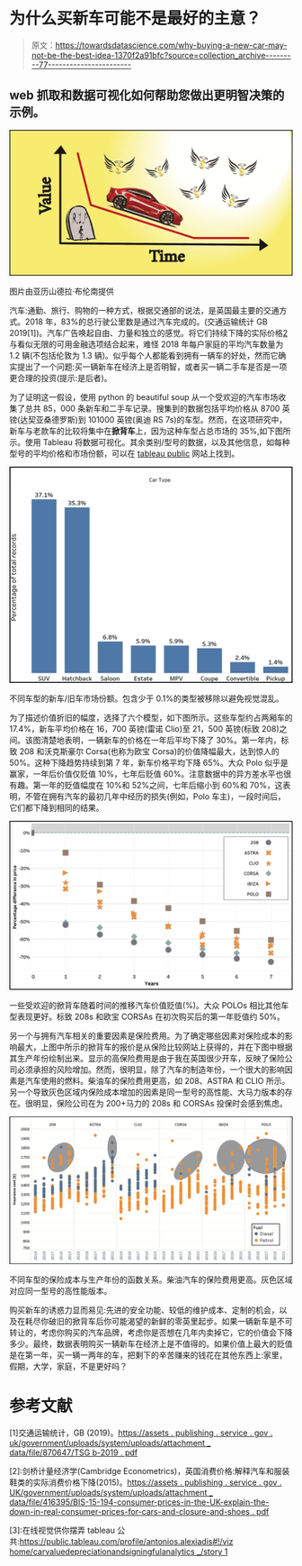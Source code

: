 # 为什么买新车可能不是最好的主意？

> 原文：<https://towardsdatascience.com/why-buying-a-new-car-may-not-be-the-best-idea-1370f2a91bfc?source=collection_archive---------77----------------------->

## web 抓取和数据可视化如何帮助您做出更明智决策的示例。

![](img/37509ee84781c9335c511189d2cbaf10.png)

图片由亚历山德拉·布伦南提供

汽车:通勤、旅行、购物的一种方式，根据交通部的说法，是英国最主要的交通方式。2018 年，83%的总行驶公里数是通过汽车完成的。(交通运输统计 GB 2019[1])。汽车广告唤起自由、力量和独立的感觉。将它们持续下降的实际价格[2](名义价格除以通胀)与看似无限的可用金融选项结合起来，难怪 2018 年每户家庭的平均汽车数量为 1.2 辆(不包括伦敦为 1.3 辆)。似乎每个人都能看到拥有一辆车的好处，然而它确实提出了一个问题:买一辆新车在经济上是否明智，或者买一辆二手车是否是一项更合理的投资(提示:是后者)。

为了证明这一假设，使用 python 的 beautiful soup 从一个受欢迎的汽车市场收集了总共 85，000 条新车和二手车记录。搜集到的数据包括平均价格从 8700 英镑(达契亚桑德罗斯)到 101000 英镑(奥迪 RS 7s)的车型。然而，在这项研究中，新车与老款车的比较将集中在**掀背车**上，因为这种车型占总市场的 35%,如下图所示。使用 Tableau 将数据可视化。其余类别/型号的数据，以及其他信息，如每种型号的平均价格和市场份额，可以在 [tableau public](https://public.tableau.com/profile/antonios.alexiadis#!/vizhome/Carvaluedepreciationandinsightfulanalytics_/Story1) 网站上找到。

![](img/df40c6779f192a3b574209ca106027b6.png)

不同车型的新车/旧车市场份额。包含少于 0.1%的类型被移除以避免视觉混乱。

为了描述价值折旧的幅度，选择了六个模型，如下图所示。这些车型约占两厢车的 17.4%，新车平均价格在 16，700 英镑(雷诺 Clio)至 21，500 英镑(标致 208)之间。该图清楚地表明，一辆新车的价格在一年后平均下降了 30%。第一年内，标致 208 和沃克斯豪尔 Corsa(也称为欧宝 Corsa)的价值降幅最大，达到惊人的 50%。这种下降趋势持续到第 7 年，新车价格平均下降 65%。大众 Polo 似乎是赢家，一年后价值仅贬值 10%，七年后贬值 60%。注意数据中的异方差水平也很有趣。第一年的贬值幅度在 10%和 52%之间，七年后缩小到 60%和 70%，这表明，不管在拥有汽车的最初几年中经历的损失(例如，Polo 车主)，一段时间后，它们都下降到相同的结果。

![](img/911f5246ce6f54b55db221fd2e4a958c.png)

一些受欢迎的掀背车随着时间的推移汽车价值贬值(%)。大众 POLOs 相比其他车型表现更好。标致 208s 和欧宝 CORSAs 在初次购买后的第一年贬值约 50%。

另一个与拥有汽车相关的重要因素是保险费用。为了确定哪些因素对保险成本的影响最大，上图中所示的掀背车的报价是从保险比较网站上获得的，并在下图中根据其生产年份绘制出来。显示的高保险费用是由于我在英国很少开车，反映了保险公司必须承担的风险增加。然而，很明显，除了汽车的制造年份，一个很大的影响因素是汽车使用的燃料。柴油车的保险费用更高，如 208、ASTRA 和 CLIO 所示。另一个导致灰色区域内保险成本增加的因素是同一型号的高性能、大马力版本的存在。很明显，保险公司在为 200+马力的 208s 和 CORSAs 投保时会感到焦虑。

![](img/92fdd75cac7f8f1ac6db4657fb60e1c1.png)

不同车型的保险成本与生产年份的函数关系。柴油汽车的保险费用更高。灰色区域对应同一型号的高性能版本。

购买新车的诱惑力显而易见:先进的安全功能、较低的维护成本、定制的机会，以及在耗尽你破旧的掀背车后你可能渴望的新鲜的零英里起步。如果一辆新车是不可转让的，考虑你购买的汽车品牌，考虑你是否想在几年内卖掉它，它的价值会下降多少。最终，数据表明购买一辆新车在经济上是不值得的。如果价值上最大的贬值是在第一年，买一辆一两年的车，把剩下的辛苦赚来的钱花在其他东西上:家里，假期，大学，家庭，不是更好吗？

# **参考文献**

[1]交通运输统计，GB (2019)。[https://assets . publishing . service . gov . uk/government/uploads/system/uploads/attachment _ data/file/870647/TSG b-2019 . pdf](https://assets.publishing.service.gov.uk/government/uploads/system/uploads/attachment_data/file/870647/tsgb-2019.pdf)

[2]:剑桥计量经济学(Cambridge Econometrics)，英国消费价格:解释汽车和服装鞋类的实际消费价格下降(2015)。[https://assets . publishing . service . gov . UK/government/uploads/system/uploads/attachment _ data/file/416395/BIS-15-194-consumer-prices-in-the-UK-explain-the-down-in-real-consumer-prices-for-cars-and-closure-and-shoes . pdf](https://assets.publishing.service.gov.uk/government/uploads/system/uploads/attachment_data/file/416395/BIS-15-194-consumer-prices-in-the-UK-explaining-the-decline-in-real-consumer-prices-for-cars-and-clothing-and-footwear.pdf)

[3]:在线视觉供你摆弄 tableau 公共:[https://public.tableau.com/profile/antonios.alexiadis#!/viz home/carvaluedepreciationandsigningfulanalytics _/story 1](https://public.tableau.com/profile/antonios.alexiadis#!/vizhome/Carvaluedepreciationandinsightfulanalytics_/Story1)